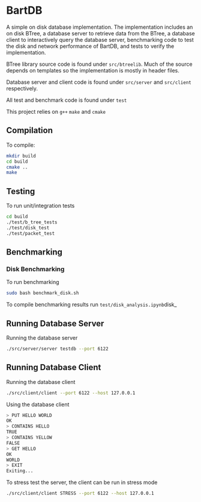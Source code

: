 # BartDB
A simple on disk database implementation. The implementation includes an on disk BTree, a database server to retrieve data from the BTree, a database client to interactively query the database server, benchmarking code to test the disk and network performance of BartDB, and tests to verify the implementation. 

BTree library source code is found under `src/btreelib`. Much of the source depends on templates so the implementation is mostly in header files.

Database server and client code is found under `src/server` and `src/client` respectively.

All test and benchmark code is found under `test`

This project relies on `g++` `make` and `cmake`

## Compilation
To compile:
```sh
mkdir build
cd build
cmake ..
make
```

## Testing
To run unit/integration tests
```sh
cd build
./test/b_tree_tests
./test/disk_test
./test/packet_test
```

## Benchmarking

### Disk Benchmarking
To run benchmarking
```sh
sudo bash benchmark_disk.sh
```
To compile benchmarking results run `test/disk_analysis.ipynb`disk_

## Running Database Server

Running the database server
```sh
./src/server/server testdb --port 6122
```

## Running Database Client

Running the database client
```sh
./src/client/client --port 6122 --host 127.0.0.1
```

Using the database client
```sh
> PUT HELLO WORLD
OK
> CONTAINS HELLO
TRUE
> CONTAINS YELLOW
FALSE
> GET HELLO
OK
WORLD
> EXIT
Exiting...
```
To stress test the server, the client can be run in stress mode

```sh
./src/client/client STRESS --port 6122 --host 127.0.0.1
```